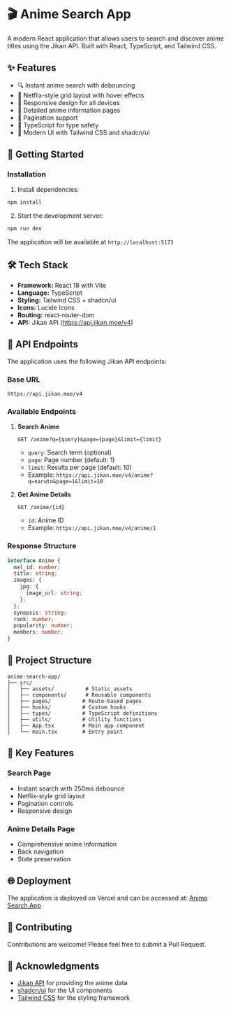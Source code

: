 # 🎬 Anime Search App

A modern React application that allows users to search and discover anime titles using the Jikan API. Built with React, TypeScript, and Tailwind CSS.

## ✨ Features

- 🔍 Instant anime search with debouncing
- 🎨 Netflix-style grid layout with hover effects
- 📱 Responsive design for all devices
- 📄 Detailed anime information pages
- 🔄 Pagination support
- 🎯 TypeScript for type safety
- 💅 Modern UI with Tailwind CSS and shadcn/ui

## 🚀 Getting Started

### Installation

1. Install dependencies:
```bash
npm install
```

2. Start the development server:
```bash
npm run dev
```

The application will be available at `http://localhost:5173`

## 🛠️ Tech Stack

- **Framework:** React 18 with Vite
- **Language:** TypeScript
- **Styling:** Tailwind CSS + shadcn/ui
- **Icons:** Lucide Icons
- **Routing:** react-router-dom
- **API:** Jikan API (https://api.jikan.moe/v4)

## 📡 API Endpoints

The application uses the following Jikan API endpoints:

### Base URL
```
https://api.jikan.moe/v4
```

### Available Endpoints

1. **Search Anime**
   ```
   GET /anime?q={query}&page={page}&limit={limit}
   ```
   - `query`: Search term (optional)
   - `page`: Page number (default: 1)
   - `limit`: Results per page (default: 10)
   - Example: `https://api.jikan.moe/v4/anime?q=naruto&page=1&limit=10`

2. **Get Anime Details**
   ```
   GET /anime/{id}
   ```
   - `id`: Anime ID
   - Example: `https://api.jikan.moe/v4/anime/1`

### Response Structure

```typescript
interface Anime {
  mal_id: number;
  title: string;
  images: {
    jpg: {
      image_url: string;
    };
  };
  synopsis: string;
  rank: number;
  popularity: number;
  members: number;
}
```

## 📁 Project Structure

```
anime-search-app/
├── src/
│   ├── assets/          # Static assets
│   ├── components/      # Reusable components
│   ├── pages/          # Route-based pages
│   ├── hooks/          # Custom hooks
│   ├── types/          # TypeScript definitions
│   ├── utils/          # Utility functions
│   ├── App.tsx         # Main app component
│   └── main.tsx        # Entry point
```

## 🎯 Key Features

### Search Page
- Instant search with 250ms debounce
- Netflix-style grid layout
- Pagination controls
- Responsive design

### Anime Details Page
- Comprehensive anime information
- Back navigation
- State preservation

## 🌐 Deployment

The application is deployed on Vercel and can be accessed at:
[Anime Search App](https://v0-anime-search-app.vercel.app/)

## 🤝 Contributing

Contributions are welcome! Please feel free to submit a Pull Request.

## 🙏 Acknowledgments

- [Jikan API](https://jikan.moe/) for providing the anime data
- [shadcn/ui](https://ui.shadcn.com/) for the UI components
- [Tailwind CSS](https://tailwindcss.com/) for the styling framework
